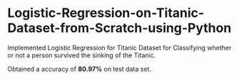 # Logistic-Regression-on-Titanic-Dataset-from-Scratch-using-Python
Implemented Logistic Regression for Titanic Dataset for Classifying whether or not a person survived the sinking of the Titanic. 

Obtained a accuracy of **80.97%** on test data set.
